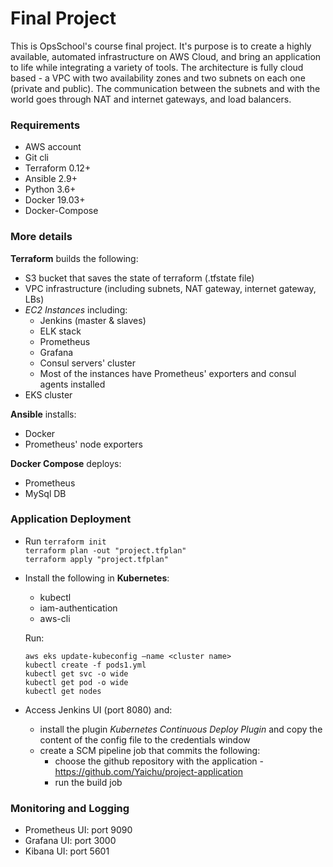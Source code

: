 # Final Project

This is OpsSchool's course final project.
It's purpose is to create a highly available, automated infrastructure on AWS Cloud, and bring an application to life while integrating a variety of tools.
The architecture is fully cloud based - a VPC with two availability zones and two subnets on each one (private and public). The communication between the subnets and with the world goes through NAT and internet gateways, and load balancers.

### Requirements

- AWS account
- Git cli
- Terraform 0.12+
- Ansible 2.9+
- Python 3.6+
- Docker 19.03+
- Docker-Compose


### More details
**Terraform** builds the following:

- S3 bucket that saves the state of terraform (.tfstate file)
- VPC infrastructure (including subnets, NAT gateway, internet gateway, LBs)
- *EC2 Instances* including:
  - Jenkins (master & slaves)
  - ELK stack
  - Prometheus
  - Grafana
  - Consul servers' cluster
  - Most of the instances have Prometheus' exporters and consul agents installed
- EKS cluster

**Ansible** installs:

- Docker
- Prometheus' node exporters

**Docker Compose** deploys:

- Prometheus
- MySql DB

### Application Deployment

- Run `terraform init`  
  `terraform plan -out "project.tfplan"`  
  `terraform apply "project.tfplan"`
  
- Install the following in **Kubernetes**:
    - kubectl
    - iam-authentication
    - aws-cli
    
  Run:
    ```
    aws eks update-kubeconfig –name <cluster name>
    kubectl create -f pods1.yml
    kubectl get svc -o wide
    kubectl get pod -o wide
    kubectl get nodes
    
    ```
- Access Jenkins UI (port 8080) and:
  - install the plugin *Kubernetes Continuous Deploy Plugin* and copy the content of the config file to the credentials window
  - create a SCM pipeline job that commits the following:
    - choose the github repository with the application - https://github.com/Yaichu/project-application
    - run the build job
  
### Monitoring and Logging
  
- Prometheus UI: port 9090
- Grafana UI: port 3000
- Kibana UI: port 5601
